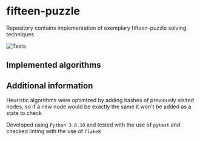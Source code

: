 # fifteen-puzzle
Repository contains implementation of exemplary fifteen-puzzle solving techniques

![Tests](https://github.com/odpaleniek1337/radio-generator/actions/workflows/tests.yml/badge.svg)

## Implemented algorithms


## Additional information
Heuristic algorithms were optimized by adding hashes of previously visited nodes, so if a new node would be exactly the same it won't be added as a state to check

Developed using `Python 3.8.10` and tested with the use of `pytest`  and checked linting with the use of `flake8`
